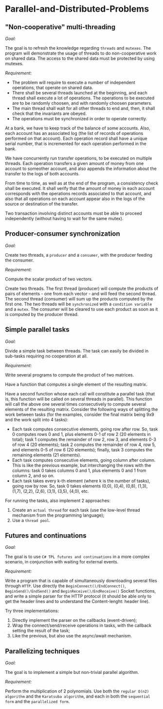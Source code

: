 # Parallel-and-Distributed-Problems

## "Non-cooperative" multi-threading

*Goal:*

The goal is to refresh the knowledge regarding `threads` and `mutexes`. The program will demonstrate the usage of threads to do non-cooperative work on shared data. The access to the shared data must be protected by using mutexes.

*Requirement:*

- The problem will require to execute a number of independent operations, that operate on shared data.
- There shall be several threads launched at the beginning, and each thread shall execute a lot of operations. The operations to be executed are to be randomly choosen, and with randomly choosen parameters.
- The main thread shall wait for all other threads to end and, then, it shall check that the invariants are obeyed.
- The operations must be synchronized in order to operate correctly.

At a bank, we have to keep track of the balance of some accounts. Also, each account has an associated log (the list of records of operations performed on that account). Each operation record shall have a unique serial number, that is incremented for each operation performed in the bank.

We have concurrently run transfer operations, to be executed on multiple threads. Each operation transfers a given amount of money from one account to someother account, and also appends the information about the transfer to the logs of both accounts.

From time to time, as well as at the end of the program, a consistency check shall be executed. It shall verify that the amount of money in each account corresponds with the operations records associated to that account, and also that all operations on each account appear also in the logs of the source or destination of the transfer.

Two transaction involving distinct accounts must be able to proceed independently (without having to wait for the same mutex).

## Producer-consumer synchronization

*Goal:*

Create two threads, a `producer` and a `consumer`, with the producer feeding the consumer.

*Requirement:*

Compute the scalar product of two vectors.

Create two threads. The first thread (producer) will compute the products of pairs of elements - one from each vector - and will feed the second thread. The second thread (consumer) will sum up the products computed by the first one. The two threads will be `synchronized` with a `condition variable` and a `mutex`. The consumer will be cleared to use each product as soon as it is computed by the producer thread.

## Simple parallel tasks

*Goal:*

Divide a simple task between threads. The task can easily be divided in sub-tasks requiring no cooperation at all.

*Requirement:*

Write several programs to compute the product of two matrices.

Have a function that computes a single element of the resulting matrix.

Have a second function whose each call will constitute a parallel task (that is, this function will be called on several threads in parallel). This function will call the above one several times consecutively to compute several elements of the resulting matrix. Consider the following ways of splitting the work between tasks (for the examples, consider the final matrix being 9x9 and the work split into 4 tasks):

- Each task computes consecutive elements, going row after row. So, task 0 computes rows 0 and 1, plus elements 0-1 of row 2 (20 elements in total); task 1 computes the remainder of row 2, row 3, and elements 0-3 of row 4 (20 elements); task 2 computes the remainder of row 4, row 5, and elements 0-5 of row 6 (20 elements); finally, task 3 computes the remaining elements (21 elements).
- Each task computes consecutive elements, going column after column. This is like the previous example, but interchanging the rows with the columns: task 0 takes columns 0 and 1, plus elements 0 and 1 from column 2, and so on.
- Each task takes every k-th element (where k is the number of tasks), going row by row. So, task 0 takes elements (0,0), (0,4), (0,8), (1,3), (1,7), (2,2), (2,6), (3,1), (3,5), (4,0), etc.

For running the tasks, also implement 2 approaches:

1. Create an `actual thread` for each task (use the low-level thread mechanism from the programming language);
2. Use a `thread pool`.

## Futures and continuations

*Goal:*

The goal is to use `C# TPL futures and continuations` in a more complex scenario, in conjunction with waiting for external events.

*Requirement:*

Write a program that is capable of simultaneously downloading several files through `HTTP`. Use directly the `BeginConnect()/EndConnect()`, `BeginSend()/EndSend()` and `BeginReceive()/EndReceive()` Socket functions, and write a simple parser for the HTTP protocol (it should be able only to get the header lines and to understand the Content-lenght: header line).

Try three implementations:

1. Directly implement the parser on the callbacks (event-driven);
2. Wrap the connect/send/receive operations in tasks, with the callback setting the result of the task;
3. Like the previous, but also use the async/await mechanism.

## Parallelizing techniques

*Goal:*

The goal is to implement a simple but non-trivial parallel algorithm.

*Requirement:*

Perform the multiplication of 2 polynomials. Use both the `regular O(n2) algorithm` and the `Karatsuba algorithm`, and each in both the `sequential form` and the `parallelized form`.
